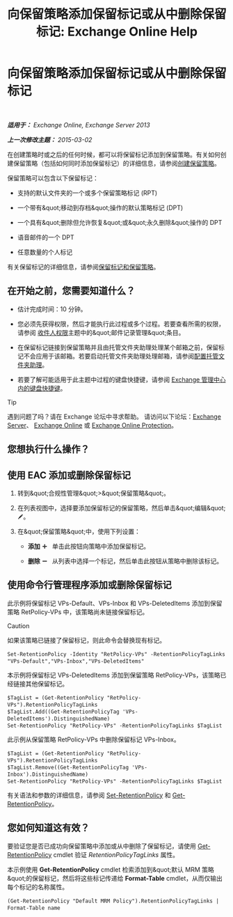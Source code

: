 ﻿---
title: '向保留策略添加保留标记或从中删除保留标记: Exchange Online Help'
TOCTitle: 向保留策略添加保留标记或从中删除保留标记
ms:assetid: 3a5196ce-2764-453d-9bc1-5ec22d06b40d
ms:mtpsurl: https://technet.microsoft.com/zh-cn/library/Dd362328(v=EXCHG.150)
ms:contentKeyID: 50490345
ms.date: 05/23/2018
mtps_version: v=EXCHG.150
ms.translationtype: MT
---

# 向保留策略添加保留标记或从中删除保留标记

 

_**适用于：** Exchange Online, Exchange Server 2013_

_**上一次修改主题：** 2015-03-02_

在创建策略时或之后的任何时候，都可以将保留标记添加到保留策略。有关如何创建保留策略（包括如何同时添加保留标记）的详细信息，请参阅[创建保留策略](create-a-retention-policy-exchange-2013-help.md)。

保留策略可以包含以下保留标记：

  - 支持的默认文件夹的一个或多个保留策略标记 (RPT)

  - 一个带有\&quot;移动到存档\&quot;操作的默认策略标记 (DPT)

  - 一个具有\&quot;删除但允许恢复\&quot;或\&quot;永久删除\&quot;操作的 DPT

  - 语音邮件的一个 DPT

  - 任意数量的个人标记

有关保留标记的详细信息，请参阅[保留标记和保留策略](retention-tags-and-retention-policies-exchange-2013-help.md)。

## 在开始之前，您需要知道什么？

  - 估计完成时间：10 分钟。

  - 您必须先获得权限，然后才能执行此过程或多个过程。若要查看所需的权限，请参阅 [收件人权限](recipients-permissions-exchange-2013-help.md)主题中的\&quot;邮件记录管理\&quot;条目。

  - 在保留标记链接到保留策略并且由托管文件夹助理处理某个邮箱之前，保留标记不会应用于该邮箱。若要启动托管文件夹助理处理邮箱，请参阅[配置托管文件夹助理](configure-the-managed-folder-assistant-exchange-2013-help.md)。

  - 若要了解可能适用于此主题中过程的键盘快捷键，请参阅 [Exchange 管理中心内的键盘快捷键](keyboard-shortcuts-in-the-exchange-admin-center-exchange-online-protection-help.md)。

> [!tip]
> 遇到问题了吗？请在 Exchange 论坛中寻求帮助。 请访问以下论坛：<a href="https://go.microsoft.com/fwlink/p/?linkid=60612">Exchange Server</a>、 <a href="https://go.microsoft.com/fwlink/p/?linkid=267542">Exchange Online</a> 或 <a href="https://go.microsoft.com/fwlink/p/?linkid=285351">Exchange Online Protection</a>。


## 您想执行什么操作？

## 使用 EAC 添加或删除保留标记

1.  转到\&quot;合规性管理\&quot;\>\&quot;保留策略\&quot;。

2.  在列表视图中，选择要添加保留标记的保留策略，然后单击\&quot;编辑\&quot;![编辑图标](images/Bb124582.6f53ccb2-1f13-4c02-bea0-30690e6ea71d(EXCHG.150).gif "编辑图标")。

3.  在\&quot;保留策略\&quot;中，使用下列设置：
    
      - **添加** ![添加图标](images/JJ218640.c1e75329-d6d7-4073-a27d-498590bbb558(EXCHG.150).gif "添加图标")   单击此按钮向策略中添加保留标记。
    
      - **删除** ![删除图标](images/JJ657492.479b6ced-8d64-4277-a725-f17fea202b28(EXCHG.150).gif "删除图标")   从列表中选择一个标记，然后单击此按钮从策略中删除该标记。

## 使用命令行管理程序添加或删除保留标记

此示例将保留标记 VPs-Default、VPs-Inbox 和 VPs-DeletedItems 添加到保留策略 RetPolicy-VPs 中，该策略尚未链接保留标记。

> [!CAUTION]
> 如果该策略已链接了保留标记，则此命令会替换现有标记。


    Set-RetentionPolicy -Identity "RetPolicy-VPs" -RetentionPolicyTagLinks "VPs-Default","VPs-Inbox","VPs-DeletedItems"

本示例将保留标记 VPs-DeletedItems 添加到保留策略 RetPolicy-VPs，该策略已经链接其他保留标记。

    $TagList = (Get-RetentionPolicy "RetPolicy-VPs").RetentionPolicyTagLinks
    $TagList.Add((Get-RetentionPolicyTag 'VPs-DeletedItems').DistinguishedName)
    Set-RetentionPolicy "RetPolicy-VPs" -RetentionPolicyTagLinks $TagList

此示例从保留策略 RetPolicy-VPs 中删除保留标记 VPs-Inbox。

    $TagList = (Get-RetentionPolicy "RetPolicy-VPs").RetentionPolicyTagLinks
    $TagList.Remove((Get-RetentionPolicyTag 'VPs-Inbox').DistinguishedName)
    Set-RetentionPolicy "RetPolicy-VPs" -RetentionPolicyTagLinks $TagList

有关语法和参数的详细信息，请参阅 [Set-RetentionPolicy](https://technet.microsoft.com/zh-cn/library/dd335196\(v=exchg.150\)) 和 [Get-RetentionPolicy](https://technet.microsoft.com/zh-cn/library/dd298086\(v=exchg.150\))。

## 您如何知道这有效？

要验证您是否已成功向保留策略中添加或从中删除了保留标记，请使用 [Get-RetentionPolicy](https://technet.microsoft.com/zh-cn/library/dd298086\(v=exchg.150\)) cmdlet 验证 *RetentionPolicyTagLinks* 属性。

本示例使用 **Get-RetentionPolicy** cmdlet 检索添加到\&quot;默认 MRM 策略\&quot;的保留标记，然后将这些标记传递给 **Format-Table** cmdlet，从而仅输出每个标记的名称属性。

    (Get-RetentionPolicy "Default MRM Policy").RetentionPolicyTagLinks | Format-Table name

